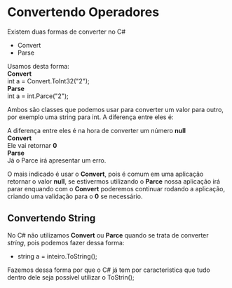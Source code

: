 # Convertendo Operadores
Existem duas formas de converter no C#
- Convert
- Parse

Usamos desta forma:<br>
**Convert** <br>
int a = Convert.ToInt32("2");<br>
**Parse**<br>
int a = int.Parce("2");<br>

Ambos são classes que podemos usar para converter um valor para outro, por exemplo uma string para int.
A diferença entre eles é:<br>

A diferença entre eles é na hora de converter um número **null**  <br>
**Convert** <br>
Ele vai retornar **0**<br>
**Parse**<br>
Já o Parce irá apresentar um erro.<br>

O mais indicado é usar o **Convert**, pois é comum em uma aplicação retornar o valor **null**, se estivermos utilizando o **Parce** nossa aplicação irá parar enquando com o **Convert** poderemos continuar rodando a aplicação, criando uma validação para o **0** se necessário.<br>

## Convertendo String<br>
No C# não utilizamos **Convert** ou **Parce** quando se trata de converter _string_, pois podemos fazer dessa forma:<br>
- string a = inteiro.ToString();<br>

Fazemos dessa forma por que o C# já tem por caracteristica que tudo dentro dele seja possível utilizar o ToStrin();<br>